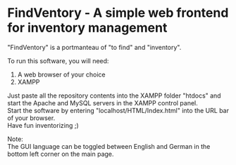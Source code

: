 # FindVentory - A simple web frontend <br> for inventory management

"FindVentory" is a portmanteau of "to find" and "inventory".

To run this software, you will need: <br>

1) A web browser of your choice <br>
2) XAMPP <br>


Just paste all the repository contents into the XAMPP folder "htdocs" and start the Apache and MySQL servers in the XAMPP control panel. <br>
Start the software by entering "localhost/HTML/Index.html" into the URL bar of your browser. <br>
Have fun inventorizing ;)

Note: <br> 
The GUI language can be toggled between English and German in the bottom left corner on the main page. <br>
